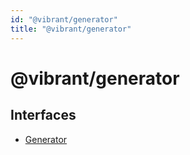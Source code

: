 ```yaml
---
id: "@vibrant/generator"
title: "@vibrant/generator"
---
```


# @vibrant/generator

## Interfaces

- [Generator](interfaces/generator.md)
